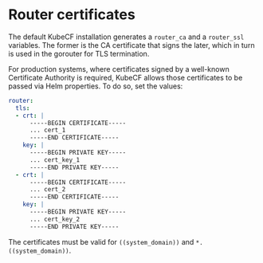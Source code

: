 # Router certificates

The default KubeCF installation generates a `router_ca` and a `router_ssl` variables. The former
is the CA certificate that signs the later, which in turn is used in the gorouter for TLS
termination.

For production systems, where certificates signed by a well-known Certificate Authority is required,
KubeCF allows those certificates to be passed via Helm properties. To do so, set the values:

```yaml
router:
  tls:
  - crt: |
      -----BEGIN CERTIFICATE-----
      ... cert_1
      -----END CERTIFICATE-----
    key: |
      -----BEGIN PRIVATE KEY-----
      ... cert_key_1
      -----END PRIVATE KEY-----
  - crt: |
      -----BEGIN CERTIFICATE-----
      ... cert_2
      -----END CERTIFICATE-----
    key: |
      -----BEGIN PRIVATE KEY-----
      ... cert_key_2
      -----END PRIVATE KEY-----
```

The certificates must be valid for `((system_domain))` and `*.((system_domain))`.
